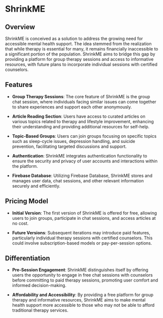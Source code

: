 # ShrinkME

## Overview

ShrinkME is conceived as a solution to address the growing need for accessible mental health support. The idea stemmed from the realization that while therapy is essential for many, it remains financially inaccessible to a significant portion of the population. ShrinkME aims to bridge this gap by providing a platform for group therapy sessions and access to informative resources, with future plans to incorporate individual sessions with certified counselors.

## Features

- **Group Therapy Sessions**: The core feature of ShrinkME is the group chat session, where individuals facing similar issues can come together to share experiences and support each other anonymously.

- **Article Reading Section**: Users have access to curated articles on various topics related to therapy and lifestyle improvement, enhancing their understanding and providing additional resources for self-help.

- **Topic-Based Groups**: Users can join groups focusing on specific topics such as sleep-cycle issues, depression handling, and suicide prevention, facilitating targeted discussions and support.

- **Authentication**: ShrinkME integrates authentication functionality to ensure the security and privacy of user accounts and interactions within the platform.

- **Firebase Database**: Utilizing Firebase Database, ShrinkME stores and manages user data, chat sessions, and other relevant information securely and efficiently.

## Pricing Model

- **Initial Version**: The first version of ShrinkME is offered for free, allowing users to join groups, participate in chat sessions, and access articles at no cost.

- **Future Versions**: Subsequent iterations may introduce paid features, particularly individual therapy sessions with certified counselors. This could involve subscription-based models or pay-per-session options.

## Differentiation

- **Pre-Session Engagement**: ShrinkME distinguishes itself by offering users the opportunity to engage in free chat sessions with counselors before committing to paid therapy sessions, promoting user comfort and informed decision-making.

- **Affordability and Accessibility**: By providing a free platform for group therapy and informative resources, ShrinkME aims to make mental health support more accessible to those who may not be able to afford traditional therapy services.
